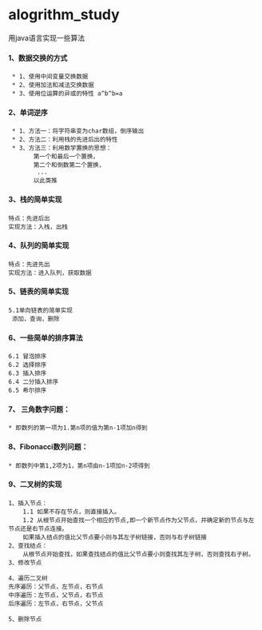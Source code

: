 # alogrithm_study
用java语言实现一些算法

#### 1、数据交换的方式

     * 1、使用中间变量交换数据
     * 2、使用加法和减法交换数据
     * 3、使用位运算的异或的特性 a^b^b=a

#### 2、单词逆序

     * 1、方法一：将字符串变为char数组，倒序输出
     * 2、方法二：利用栈的先进后出的特性
     * 3、方法三：利用数学置换的思想：
           第一个和最后一个置换，      
           第二个和倒数第二个置换，     
            ...      
           以此类推

#### 3、栈的简单实现
    
    特点：先进后出
    实现方法：入栈，出栈
#### 4、队列的简单实现

    特点：先进先出
    实现方法：进入队列，获取数据
#### 5、链表的简单实现

    5.1单向链表的简单实现
     添加，查询，删除
    
#### 6、一些简单的排序算法
    
    6.1 冒泡排序
    6.2 选择排序
    6.3 插入排序
    6.4 二分插入排序
    6.5 希尔排序
    
#### 7、 三角数字问题：


    * 即数列的第一项为1.第n项的值为第n-1项加n得到
    
#### 8、Fibonacci数列问题：

    * 即数列中第1,2项为1，第n项由n-1项加n-2项得到

#### 9、二叉树的实现

    1、插入节点：
        1.1 如果不存在节点，则直接插入。
        1.2 从根节点开始查找一个相应的节点,即一个新节点作为父节点，并确定新的节点与左节点还是右节点连接。
        如果插入结点的值比父节点要小则与其左子树链接，否则与右子树链接
    2、查找结点：
        从根节点开始查找，如果查找结点的值比父节点要小则查找其左子树，否则查找右子树。
    3、修改节点
    
    4、遍历二叉树
    先序遍历：父节点，左节点，右节点
    中序遍历：左节点，父节点，右节点
    后序遍历：左节点，右节点，父节点
    
    5、删除节点
